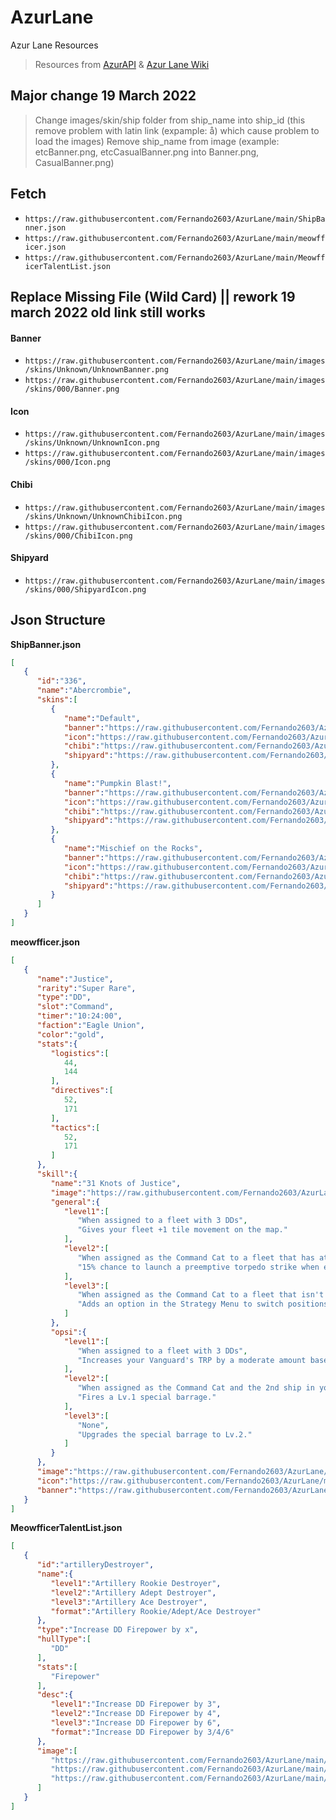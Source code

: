 # AzurLane
Azur Lane Resources
>Resources from [AzurAPI](https://github.com/AzurAPI/azurapi-js-setup) & [Azur Lane Wiki](https://azurlane.koumakan.jp)

## Major change 19 March 2022
>Change images/skin/ship folder from ship_name into ship_id (this remove problem with latin link (expample: å) which cause problem to load the images)
>Remove ship_name from image (example: etcBanner.png, etcCasualBanner.png into Banner.png, CasualBanner.png)

## Fetch
- `https://raw.githubusercontent.com/Fernando2603/AzurLane/main/ShipBanner.json`
- `https://raw.githubusercontent.com/Fernando2603/AzurLane/main/meowfficer.json`
- `https://raw.githubusercontent.com/Fernando2603/AzurLane/main/MeowfficerTalentList.json`


## Replace Missing File (Wild Card) || rework 19 march 2022 old link still works
#### Banner
- `https://raw.githubusercontent.com/Fernando2603/AzurLane/main/images/skins/Unknown/UnknownBanner.png`
- `https://raw.githubusercontent.com/Fernando2603/AzurLane/main/images/skins/000/Banner.png`
#### Icon
- `https://raw.githubusercontent.com/Fernando2603/AzurLane/main/images/skins/Unknown/UnknownIcon.png`
- `https://raw.githubusercontent.com/Fernando2603/AzurLane/main/images/skins/000/Icon.png`
#### Chibi
- `https://raw.githubusercontent.com/Fernando2603/AzurLane/main/images/skins/Unknown/UnknownChibiIcon.png`
- `https://raw.githubusercontent.com/Fernando2603/AzurLane/main/images/skins/000/ChibiIcon.png`
#### Shipyard
- `https://raw.githubusercontent.com/Fernando2603/AzurLane/main/images/skins/000/ShipyardIcon.png`

## Json Structure
**ShipBanner.json**
```Json
[
   {
      "id":"336",
      "name":"Abercrombie",
      "skins":[
         {
            "name":"Default",
            "banner":"https://raw.githubusercontent.com/Fernando2603/AzurLane/main/images/skins/336/Banner.png",
            "icon":"https://raw.githubusercontent.com/Fernando2603/AzurLane/main/images/skins/336/Icon.png",
            "chibi":"https://raw.githubusercontent.com/Fernando2603/AzurLane/main/images/skins/336/ChibiIcon.png",
            "shipyard":"https://raw.githubusercontent.com/Fernando2603/AzurLane/main/images/skins/336/ShipyardIcon.png"
         },
         {
            "name":"Pumpkin Blast!",
            "banner":"https://raw.githubusercontent.com/Fernando2603/AzurLane/main/images/skins/336/HalloweenBanner.png",
            "icon":"https://raw.githubusercontent.com/Fernando2603/AzurLane/main/images/skins/336/HalloweenIcon.png",
            "chibi":"https://raw.githubusercontent.com/Fernando2603/AzurLane/main/images/skins/336/HalloweenChibiIcon.png",
            "shipyard":"https://raw.githubusercontent.com/Fernando2603/AzurLane/main/images/skins/336/HalloweenShipyardIcon.png"
         },
         {
            "name":"Mischief on the Rocks",
            "banner":"https://raw.githubusercontent.com/Fernando2603/AzurLane/main/images/skins/336/BunnyBanner.png",
            "icon":"https://raw.githubusercontent.com/Fernando2603/AzurLane/main/images/skins/336/BunnyIcon.png",
            "chibi":"https://raw.githubusercontent.com/Fernando2603/AzurLane/main/images/skins/336/BunnyChibiIcon.png",
            "shipyard":"https://raw.githubusercontent.com/Fernando2603/AzurLane/main/images/skins/336/BunnyShipyardIcon.png"
         }
      ]
   }
]
```


**meowfficer.json**
```Json
[
   {
      "name":"Justice",
      "rarity":"Super Rare",
      "type":"DD",
      "slot":"Command",
      "timer":"10:24:00",
      "faction":"Eagle Union",
      "color":"gold",
      "stats":{
         "logistics":[
            44,
            144
         ],
         "directives":[
            52,
            171
         ],
         "tactics":[
            52,
            171
         ]
      },
      "skill":{
         "name":"31 Knots of Justice",
         "image":"https://raw.githubusercontent.com/Fernando2603/AzurLane/main/images/skill/meowfficer/Justice.png",
         "general":{
            "level1":[
               "When assigned to a fleet with 3 DDs",
               "Gives your fleet +1 tile movement on the map."
            ],
            "level2":[
               "When assigned as the Command Cat to a fleet that has at least 1 DD",
               "15% chance to launch a preemptive torpedo strike when engaging any non-Boss fleet on the map."
            ],
            "level3":[
               "When assigned as the Command Cat to a fleet that isn't in combat and has at least 1 DD",
               "Adds an option in the Strategy Menu to switch positions with a friendly fleet in combat if it's directly adjacent to yours."
            ]
         },
         "opsi":{
            "level1":[
               "When assigned to a fleet with 3 DDs",
               "Increases your Vanguard's TRP by a moderate amount based on the Tactics stat."
            ],
            "level2":[
               "When assigned as the Command Cat and the 2nd ship in your Vanguard is a DD",
               "Fires a Lv.1 special barrage."
            ],
            "level3":[
               "None",
               "Upgrades the special barrage to Lv.2."
            ]
         }
      },
      "image":"https://raw.githubusercontent.com/Fernando2603/AzurLane/main/images/meowfficer/Justice/Justice.png",
      "icon":"https://raw.githubusercontent.com/Fernando2603/AzurLane/main/images/meowfficer/Justice/JusticeIcon.png",
      "banner":"https://raw.githubusercontent.com/Fernando2603/AzurLane/main/images/meowfficer/Justice/JusticeBanner.png"
   }
]
```


**MeowfficerTalentList.json**
```Json
[
   {
      "id":"artilleryDestroyer",
      "name":{
         "level1":"Artillery Rookie Destroyer",
         "level2":"Artillery Adept Destroyer",
         "level3":"Artillery Ace Destroyer",
         "format":"Artillery Rookie/Adept/Ace Destroyer"
      },
      "type":"Increase DD Firepower by x",
      "hullType":[
         "DD"
      ],
      "stats":[
         "Firepower"
      ],
      "desc":{
         "level1":"Increase DD Firepower by 3",
         "level2":"Increase DD Firepower by 4",
         "level3":"Increase DD Firepower by 6",
         "format":"Increase DD Firepower by 3/4/6"
      },
      "image":[
         "https://raw.githubusercontent.com/Fernando2603/AzurLane/main/images/talent/Destroyer_Firepower_1.png",
         "https://raw.githubusercontent.com/Fernando2603/AzurLane/main/images/talent/Destroyer_Firepower_2.png",
         "https://raw.githubusercontent.com/Fernando2603/AzurLane/main/images/talent/Destroyer_Firepower_3.png"
      ]
   }
]
```
